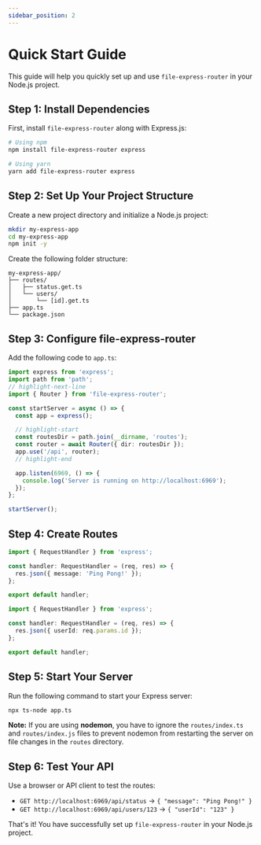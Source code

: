 ```yaml
---
sidebar_position: 2
---
```


# Quick Start Guide

This guide will help you quickly set up and use `file-express-router` in your Node.js project.

## Step 1: Install Dependencies

First, install `file-express-router` along with Express.js:

```bash
# Using npm
npm install file-express-router express

# Using yarn
yarn add file-express-router express
```

## Step 2: Set Up Your Project Structure

Create a new project directory and initialize a Node.js project:

```bash
mkdir my-express-app
cd my-express-app
npm init -y
```

Create the following folder structure:

```
my-express-app/
├── routes/
│   ├── status.get.ts
│   └── users/
│       └── [id].get.ts
├── app.ts
└── package.json
```

## Step 3: Configure file-express-router

Add the following code to `app.ts`:

```typescript title="app.ts"
import express from 'express';
import path from 'path';
// highlight-next-line
import { Router } from 'file-express-router';

const startServer = async () => {
  const app = express();

  // highlight-start
  const routesDir = path.join(__dirname, 'routes');
  const router = await Router({ dir: routesDir });
  app.use('/api', router);
  // highlight-end

  app.listen(6969, () => {
    console.log('Server is running on http://localhost:6969');
  });
};

startServer();
```

## Step 4: Create Routes

```typescript title="routes/status.get.ts"
import { RequestHandler } from 'express';

const handler: RequestHandler = (req, res) => {
  res.json({ message: 'Ping Pong!' });
};

export default handler;
```

```typescript title="routes/users/[id].get.ts"
import { RequestHandler } from 'express';

const handler: RequestHandler = (req, res) => {
  res.json({ userId: req.params.id });
};

export default handler;
```

## Step 5: Start Your Server

Run the following command to start your Express server:

```bash
npx ts-node app.ts
```

**Note:** If you are using **nodemon**, you have to ignore the `routes/index.ts` and `routes/index.js` files to prevent nodemon from restarting the server on file changes in the `routes` directory.

## Step 6: Test Your API

Use a browser or API client to test the routes:

- `GET http://localhost:6969/api/status` → `{ "message": "Ping Pong!" }`
- `GET http://localhost:6969/api/users/123` → `{ "userId": "123" }`

That's it! You have successfully set up `file-express-router` in your Node.js project.
